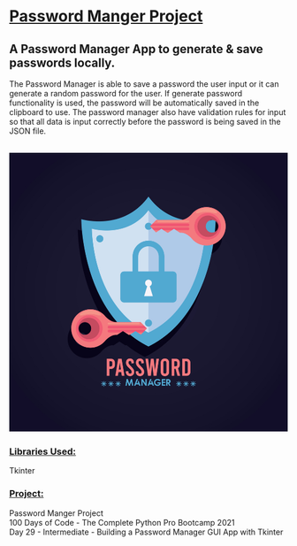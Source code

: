 # <u>**Password Manger Project**</u>

## A Password Manager App to generate & save passwords locally.<br/>

The Password Manager is able to save a password the user input or it can generate a random
password for the user. If generate password functionality is used, the password will be automatically saved in the clipboard to use. The password manager also have validation rules for input so that all data is input correctly before the password is being saved in the JSON file.</br> </br>

![Password Manager](image.jpg) <br/>

### <u>**Libraries Used:**</u> <br />
Tkinter<br/>

### <u>**Project:**</u> <br/>
Password Manger Project<br/>
100 Days of Code - The Complete Python Pro Bootcamp 2021 <br/>
Day 29 - Intermediate - Building a Password Manager GUI App with Tkinter